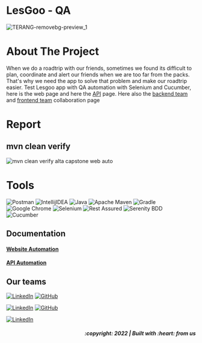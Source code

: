 # LesGoo - QA
![TERANG-removebg-preview_1](https://user-images.githubusercontent.com/64890776/185949670-dabe4459-23fa-46b0-9e98-73e51eb5e8ee.png)

# About The Project
When we do a roadtrip with our friends, sometimes we found its difficult to plan, coordinate and alert our friends when we are too far from the packs. That's why we need the app to solve that problem and make our roadtrip easier.
Test Lesgoo app with QA automation with Selenium and Cucumber, here is the web page and here the [API](https://github.com/dhandyjoe/capstone-alterra-LesGoo-RestAssured) page. Here also the [backend team](https://github.com/dh-atha/LesGooBackend) and [frontend team](https://github.com/SyaifulGhifari/LesGoo) collaboration page
# Report

## mvn clean verify
![mvn clean verify alta capstone web auto](https://user-images.githubusercontent.com/64890776/186341360-0746b918-209f-435c-a309-82cbb13fbe77.jpg)

# Tools
![Postman](https://img.shields.io/badge/Postman-FF6C37?style=for-the-badge&logo=postman&logoColor=white)
![IntellijIDEA](https://img.shields.io/badge/IntelliJIDEA-000000.svg?style=for-the-badge&logo=intellij-idea&logoColor=white)
![Java](https://img.shields.io/badge/java-%23ED8B00.svg?style=for-the-badge&logo=java&logoColor=white)
![Apache Maven](https://img.shields.io/badge/Apache%20Maven-C71A36?style=for-the-badge&logo=Apache%20Maven&logoColor=white)
![Gradle](https://img.shields.io/badge/Gradle-02303A.svg?style=for-the-badge&logo=Gradle&logoColor=white)
![Google Chrome](https://img.shields.io/badge/Google%20Chrome-4285F4?style=for-the-badge&logo=GoogleChrome&logoColor=white)
![Selenium](https://img.shields.io/badge/-selenium-%43B02A?style=for-the-badge&logo=selenium&logoColor=white)
![Rest Assured](https://img.shields.io/badge/-rest%20assured-000000?style=for-the-badge&logoColor=black)
![Serenity BDD](https://img.shields.io/badge/-serenit%20ybdd-16a67a?style=for-the-badge&logoColor=black)
![Cucumber](https://img.shields.io/badge/-cucumber-4bc47b?style=for-the-badge&logoColor=black)


## Documentation
####  [Website Automation](https://github.com/aufaathallah82/Capstone-Alterra-LesGoo-Selenium)
####  [API Automation](https://github.com/dhandyjoe/capstone-alterra-LesGoo-RestAssured)


##  Our teams
  [![LinkedIn](https://img.shields.io/badge/-Dhandy-white?style=for-the-badge&logo=linkedin&logoColor=blue)](https://www.linkedin.com/in/dhandyjoenathan/)
  [![GitHub](https://img.shields.io/badge/-Dhandy-white?style=for-the-badge&logo=github&logoColor=black)]([https://github.com/dhandyjoe)
  
  [![LinkedIn](https://img.shields.io/badge/-Aufa-white?style=for-the-badge&logo=linkedin&logoColor=blue)](https://www.linkedin.com/in/aufa-athallah82/)
  [![GitHub](https://img.shields.io/badge/-Aufa-white?style=for-the-badge&logo=github&logoColor=black)]([https://github.com/aufaathallah82)
  
  [![LinkedIn](https://img.shields.io/badge/-Tiara-white?style=for-the-badge&logo=linkedin&logoColor=blue)](https://www.linkedin.com/in/mutiarasari-kusuma-putri-838aab159/)

<h5>
<p align="right">:copyright: 2022 | Built with :heart: from us</p>
</h5>
